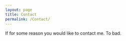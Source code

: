 ```yaml
---
layout: page
title: Contact
permalink: /Contact/
---
```


If for some reason you would like to contact me. To bad.
